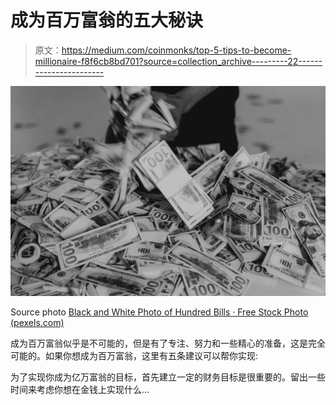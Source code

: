 # 成为百万富翁的五大秘诀

> 原文：<https://medium.com/coinmonks/top-5-tips-to-become-millionaire-f8f6cb8bd701?source=collection_archive---------22----------------------->

![](img/4e6c981ba33e771ccba89637b480253a.png)

Source photo [Black and White Photo of Hundred Bills · Free Stock Photo (pexels.com)](https://www.pexels.com/photo/black-and-white-photo-of-hundred-bills-6266670/)

成为百万富翁似乎是不可能的，但是有了专注、努力和一些精心的准备，这是完全可能的。如果你想成为百万富翁，这里有五条建议可以帮你实现:

为了实现你成为亿万富翁的目标，首先建立一定的财务目标是很重要的。留出一些时间来考虑你想在金钱上实现什么…
